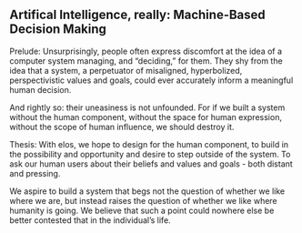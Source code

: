 Artifical Intelligence, really: Machine-Based Decision Making
-------------------------------------------------------------

Prelude:
Unsurprisingly, people often express discomfort at the idea of a computer system managing, and “deciding,” for them. They shy from the idea that a system, a perpetuator of misaligned, hyperbolized, perspectivistic values and goals, could ever accurately inform a meaningful human decision.

And rightly so: their uneasiness is not unfounded. For if we built a system without the human component, without the space for human expression, without the scope of human influence, we should destroy it.

Thesis:
With elos, we hope to design for the human component, to build in the possibility and opportunity and desire to step outside of the system. To ask our human users about their beliefs and values and goals - both distant and pressing.

We aspire to build a system that begs not the question of whether we like where we are, but instead raises the question of whether we like where humanity is going. We believe that such a point could nowhere else be better contested that in the individual’s life.
